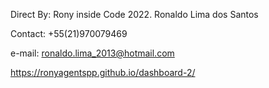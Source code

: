 Direct By: Rony inside Code 2022.
Ronaldo Lima dos Santos

Contact: +55(21)970079469

e-mail: ronaldo.lima_2013@hotmail.com

 https://ronyagentspp.github.io/dashboard-2/

